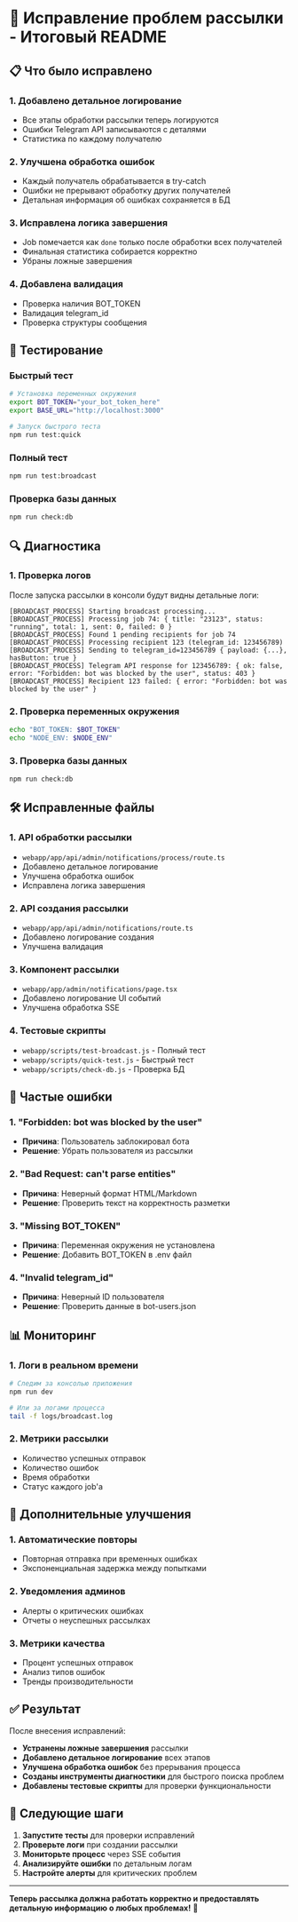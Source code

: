 # 🚀 Исправление проблем рассылки - Итоговый README

## 📋 Что было исправлено

### 1. **Добавлено детальное логирование**
- Все этапы обработки рассылки теперь логируются
- Ошибки Telegram API записываются с деталями
- Статистика по каждому получателю

### 2. **Улучшена обработка ошибок**
- Каждый получатель обрабатывается в try-catch
- Ошибки не прерывают обработку других получателей
- Детальная информация об ошибках сохраняется в БД

### 3. **Исправлена логика завершения**
- Job помечается как `done` только после обработки всех получателей
- Финальная статистика собирается корректно
- Убраны ложные завершения

### 4. **Добавлена валидация**
- Проверка наличия BOT_TOKEN
- Валидация telegram_id
- Проверка структуры сообщения

## 🧪 Тестирование

### Быстрый тест
```bash
# Установка переменных окружения
export BOT_TOKEN="your_bot_token_here"
export BASE_URL="http://localhost:3000"

# Запуск быстрого теста
npm run test:quick
```

### Полный тест
```bash
npm run test:broadcast
```

### Проверка базы данных
```bash
npm run check:db
```

## 🔍 Диагностика

### 1. **Проверка логов**
После запуска рассылки в консоли будут видны детальные логи:
```
[BROADCAST_PROCESS] Starting broadcast processing...
[BROADCAST_PROCESS] Processing job 74: { title: "23123", status: "running", total: 1, sent: 0, failed: 0 }
[BROADCAST_PROCESS] Found 1 pending recipients for job 74
[BROADCAST_PROCESS] Processing recipient 123 (telegram_id: 123456789)
[BROADCAST_PROCESS] Sending to telegram_id=123456789 { payload: {...}, hasButton: true }
[BROADCAST_PROCESS] Telegram API response for 123456789: { ok: false, error: "Forbidden: bot was blocked by the user", status: 403 }
[BROADCAST_PROCESS] Recipient 123 failed: { error: "Forbidden: bot was blocked by the user" }
```

### 2. **Проверка переменных окружения**
```bash
echo "BOT_TOKEN: $BOT_TOKEN"
echo "NODE_ENV: $NODE_ENV"
```

### 3. **Проверка базы данных**
```bash
npm run check:db
```

## 🛠️ Исправленные файлы

### 1. **API обработки рассылки**
- `webapp/app/api/admin/notifications/process/route.ts`
- Добавлено детальное логирование
- Улучшена обработка ошибок
- Исправлена логика завершения

### 2. **API создания рассылки**
- `webapp/app/api/admin/notifications/route.ts`
- Добавлено логирование создания
- Улучшена валидация

### 3. **Компонент рассылки**
- `webapp/app/admin/notifications/page.tsx`
- Добавлено логирование UI событий
- Улучшена обработка SSE

### 4. **Тестовые скрипты**
- `webapp/scripts/test-broadcast.js` - Полный тест
- `webapp/scripts/quick-test.js` - Быстрый тест
- `webapp/scripts/check-db.js` - Проверка БД

## 🚨 Частые ошибки

### 1. **"Forbidden: bot was blocked by the user"**
- **Причина**: Пользователь заблокировал бота
- **Решение**: Убрать пользователя из рассылки

### 2. **"Bad Request: can't parse entities"**
- **Причина**: Неверный формат HTML/Markdown
- **Решение**: Проверить текст на корректность разметки

### 3. **"Missing BOT_TOKEN"**
- **Причина**: Переменная окружения не установлена
- **Решение**: Добавить BOT_TOKEN в .env файл

### 4. **"Invalid telegram_id"**
- **Причина**: Неверный ID пользователя
- **Решение**: Проверить данные в bot-users.json

## 📊 Мониторинг

### 1. **Логи в реальном времени**
```bash
# Следим за консолью приложения
npm run dev

# Или за логами процесса
tail -f logs/broadcast.log
```

### 2. **Метрики рассылки**
- Количество успешных отправок
- Количество ошибок
- Время обработки
- Статус каждого job'а

## 🔧 Дополнительные улучшения

### 1. **Автоматические повторы**
- Повторная отправка при временных ошибках
- Экспоненциальная задержка между попытками

### 2. **Уведомления админов**
- Алерты о критических ошибках
- Отчеты о неуспешных рассылках

### 3. **Метрики качества**
- Процент успешных отправок
- Анализ типов ошибок
- Тренды производительности

## ✅ Результат

После внесения исправлений:
- **Устранены ложные завершения** рассылки
- **Добавлено детальное логирование** всех этапов
- **Улучшена обработка ошибок** без прерывания процесса
- **Созданы инструменты диагностики** для быстрого поиска проблем
- **Добавлены тестовые скрипты** для проверки функциональности

## 🚀 Следующие шаги

1. **Запустите тесты** для проверки исправлений
2. **Проверьте логи** при создании рассылки
3. **Мониторьте процесс** через SSE события
4. **Анализируйте ошибки** по детальным логам
5. **Настройте алерты** для критических проблем

---

**Теперь рассылка должна работать корректно и предоставлять детальную информацию о любых проблемах!** 🎉






